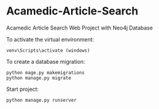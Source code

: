 # Acamedic-Article-Search
Acamedic Article Search Web Project with Neo4j Database

To activate the virtual environment: 

```
venv\Scripts\activate (windows)
```

To create a database migration:

```
python mage.py makemigrations
python manage.py migrate
```

Start project:

```
python manage.py runserver 
```




